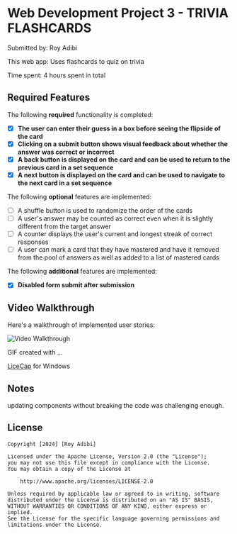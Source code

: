 # Web Development Project 3 - TRIVIA FLASHCARDS

Submitted by: Roy Adibi

This web app: Uses flashcards to quiz on trivia

Time spent: 4 hours spent in total

## Required Features

The following **required** functionality is completed:

- [x] **The user can enter their guess in a box before seeing the flipside of the card**
- [x] **Clicking on a submit button shows visual feedback about whether the answer was correct or incorrect**
- [x] **A back button is displayed on the card and can be used to return to the previous card in a set sequence**
- [x] **A next button is displayed on the card and can be used to navigate to the next card in a set sequence**

The following **optional** features are implemented:

- [ ] A shuffle button is used to randomize the order of the cards
- [ ] A user's answer may be counted as correct even when it is slightly different from the target answer
- [ ] A counter displays the user's current and longest streak of correct responses
- [ ] A user can mark a card that they have mastered and have it removed from the pool of answers as well as added to a list of mastered cards

The following **additional** features are implemented:

- [x] **Disabled form submit after submission**

## Video Walkthrough

Here's a walkthrough of implemented user stories:

<img src='https://imgur.com/a/UzObkpn' title='Video Walkthrough' width='' alt='Video Walkthrough' />

<!-- Replace this with whatever GIF tool you used! -->

GIF created with ...

[LiceCap](https://www.cockos.com/licecap/) for Windows

## Notes

updating components without breaking the code was challenging enough.

## License

    Copyright [2024] [Roy Adibi]

    Licensed under the Apache License, Version 2.0 (the "License");
    you may not use this file except in compliance with the License.
    You may obtain a copy of the License at

        http://www.apache.org/licenses/LICENSE-2.0

    Unless required by applicable law or agreed to in writing, software
    distributed under the License is distributed on an "AS IS" BASIS,
    WITHOUT WARRANTIES OR CONDITIONS OF ANY KIND, either express or implied.
    See the License for the specific language governing permissions and
    limitations under the License.
